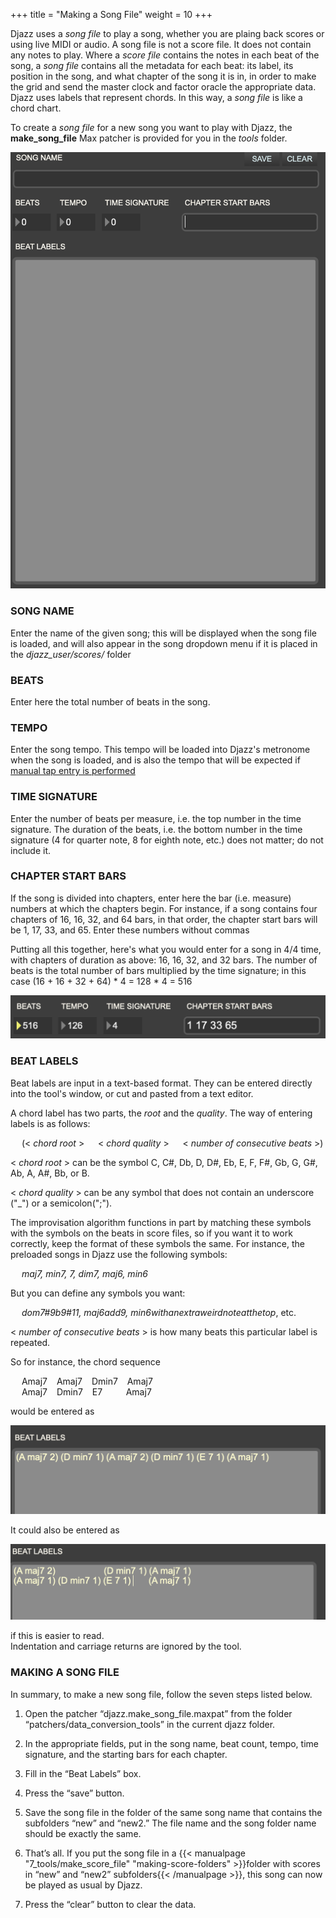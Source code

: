 +++
title = "Making a Song File"
weight = 10
+++

Djazz uses a _song file_ to play a song, whether you are plaing back scores or using live MIDI or audio.  A song file is not a score file. It does not contain any notes to play. Where a _score file_ contains the notes in each beat of the song, a _song file_ contains all the metadata for each beat: its label, its position in the song, and what chapter of the song it is in, in order to make the grid and send the master clock and factor oracle the appropriate data.  Djazz uses labels that represent chords. In this way, a _song file_ is like a chord chart.

To create a _song file_ for a new song you want to play with Djazz, the __make_song_file__ Max patcher is provided for you in the _tools_ folder.

![make-song-file-tool](images/make-song-file-tool.png)


### SONG NAME
Enter the name of the given song; this will be displayed when the song file is loaded, and will also appear in the song dropdown menu if it is placed in the _djazz_user/scores/_ folder

### BEATS
Enter here the total number of beats in the song.

### TEMPO
Enter the song tempo. This tempo will be loaded into Djazz's metronome when the song is loaded, and is also the tempo that will be expected if [manual tap entry is performed](1_manual/1_installation/index.md)

### TIME SIGNATURE
Enter the number of beats per measure, i.e. the top number in the time signature. The duration of the beats, i.e. the bottom number in the time signature (4 for quarter note, 8 for eighth note, etc.) does not matter; do not include it.

### CHAPTER START BARS
If the song is divided into chapters, enter here the bar (i.e. measure) numbers at which the chapters begin.
For instance, if a song contains four chapters of 16, 16, 32, and 64 bars, in that order, the chapter start bars will be 1, 17, 33, and 65. Enter these numbers without commas

Putting all this together, here's what you would enter for a song in 4/4 time, with chapters of duration as above: 16, 16, 32, and 32 bars. The number of beats is the total number of bars multiplied by the time signature; in this case (16 + 16 + 32 + 64) * 4 = 128 * 4 = 516

![make-song-file-tool-example](images/beats-tempo-timesig-chapterstartbars.png)

### BEAT LABELS

Beat labels are input in a text-based format. They can be entered directly into the tool's window, or cut and pasted from a text editor.

A chord label has two parts, the _root_ and the _quality_. The way of entering labels is as follows:

&emsp; (\< _chord root_ \> &emsp; \< _chord quality_ \> &emsp; \< _number of consecutive beats_ \>)

\< _chord root_ \> can be the symbol C, C#, Db, D, D#, Eb, E, F, F#, Gb, G, G#, Ab, A, A#, Bb, or B.

\< _chord quality_ \> can be any symbol that does not contain an underscore ("_") or a semicolon(";").  

The improvisation algorithm
functions in part by matching these symbols with the symbols on the beats in score files, so if you want it to work correctly, keep the format of these symbols the same. For instance, the preloaded songs in Djazz use the following symbols:

&emsp; _maj7, min7, 7, dim7, maj6, min6_

But you can define any symbols you want:

&emsp; _dom7#9b9#11, maj6add9, min6withanextraweirdnoteatthetop_, etc.

\< _number of consecutive beats_ \> is how many beats this particular label is repeated.

So for instance, the chord sequence  

&emsp; Amaj7 &ensp; Amaj7 &ensp; Dmin7 &ensp; Amaj7  
&emsp; Amaj7 &ensp; Dmin7 &ensp; E7 &emsp; &nbsp; &nbsp; Amaj7

would be entered as

![chord-labels-1](images/make-song-file-tool-beat-labels-example-1.png)

It could also be entered as

![chord-labels-2](images/make-song-file-tool-beat-labels-example-2.png)

if this is easier to read.  
Indentation and carriage returns are ignored by the tool.

### MAKING A SONG FILE

In summary, to make a new song file, follow the seven steps listed below.

1. Open the patcher “djazz.make_song_file.maxpat” from the folder “patchers/data_conversion_tools” in the current djazz folder.

2. In the appropriate fields, put in the song name, beat count, tempo, time signature, and the starting bars for each chapter.

3. Fill in the “Beat Labels” box.

4. Press the “save” button.

5. Save the song file in the folder of the same song name that contains the subfolders “new” and “new2.” The file name and the song folder name should be exactly the same.

6. That’s all. If you put the song file in a {{< manualpage "7_tools/make_score_file" "making-score-folders" >}}folder with scores in “new” and “new2” subfolders{{< /manualpage >}}, this song can now be played as usual by Djazz.

7. Press the “clear” button to clear the data.


